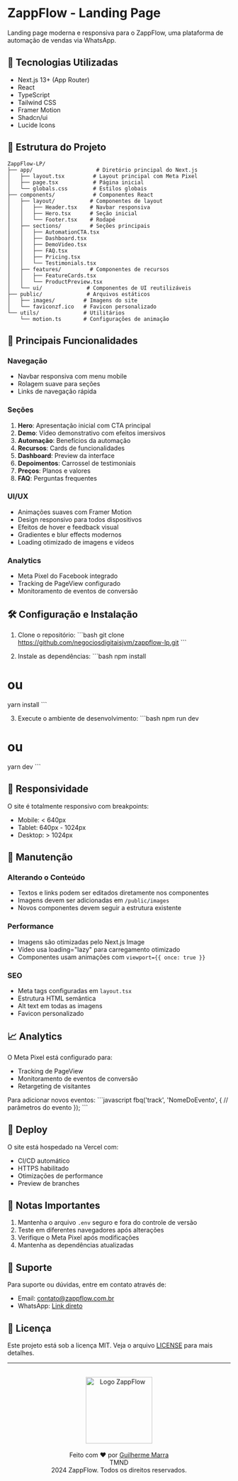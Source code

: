 # ZappFlow - Landing Page

Landing page moderna e responsiva para o ZappFlow, uma plataforma de automação de vendas via WhatsApp.

## 🚀 Tecnologias Utilizadas

- Next.js 13+ (App Router)
- React
- TypeScript
- Tailwind CSS
- Framer Motion
- Shadcn/ui
- Lucide Icons

## 📁 Estrutura do Projeto

```
ZappFlow-LP/
├── app/                    # Diretório principal do Next.js
│   ├── layout.tsx         # Layout principal com Meta Pixel
│   ├── page.tsx           # Página inicial
│   └── globals.css        # Estilos globais
├── components/            # Componentes React
│   ├── layout/           # Componentes de layout
│   │   ├── Header.tsx    # Navbar responsiva
│   │   ├── Hero.tsx      # Seção inicial
│   │   └── Footer.tsx    # Rodapé
│   ├── sections/         # Seções principais
│   │   ├── AutomationCTA.tsx
│   │   ├── Dashboard.tsx
│   │   ├── DemoVideo.tsx
│   │   ├── FAQ.tsx
│   │   ├── Pricing.tsx
│   │   └── Testimonials.tsx
│   ├── features/         # Componentes de recursos
│   │   ├── FeatureCards.tsx
│   │   └── ProductPreview.tsx
│   └── ui/              # Componentes de UI reutilizáveis
├── public/              # Arquivos estáticos
│   ├── images/         # Imagens do site
│   └── faviconzf.ico   # Favicon personalizado
└── utils/              # Utilitários
    └── motion.ts       # Configurações de animação
```

## 🎯 Principais Funcionalidades

### Navegação
- Navbar responsiva com menu mobile
- Rolagem suave para seções
- Links de navegação rápida

### Seções
1. **Hero**: Apresentação inicial com CTA principal
2. **Demo**: Vídeo demonstrativo com efeitos imersivos
3. **Automação**: Benefícios da automação
4. **Recursos**: Cards de funcionalidades
5. **Dashboard**: Preview da interface
6. **Depoimentos**: Carrossel de testimoniais
7. **Preços**: Planos e valores
8. **FAQ**: Perguntas frequentes

### UI/UX
- Animações suaves com Framer Motion
- Design responsivo para todos dispositivos
- Efeitos de hover e feedback visual
- Gradientes e blur effects modernos
- Loading otimizado de imagens e vídeos

### Analytics
- Meta Pixel do Facebook integrado
- Tracking de PageView configurado
- Monitoramento de eventos de conversão

## 🛠 Configuração e Instalação

1. Clone o repositório:
\`\`\`bash
git clone https://github.com/negociosdigitaisjvm/zappflow-lp.git
\`\`\`

2. Instale as dependências:
\`\`\`bash
npm install
# ou
yarn install
\`\`\`

3. Execute o ambiente de desenvolvimento:
\`\`\`bash
npm run dev
# ou
yarn dev
\`\`\`


## 📱 Responsividade

O site é totalmente responsivo com breakpoints:
- Mobile: < 640px
- Tablet: 640px - 1024px
- Desktop: > 1024px

## 🔧 Manutenção

### Alterando o Conteúdo
- Textos e links podem ser editados diretamente nos componentes
- Imagens devem ser adicionadas em `/public/images`
- Novos componentes devem seguir a estrutura existente

### Performance
- Imagens são otimizadas pelo Next.js Image
- Vídeo usa loading="lazy" para carregamento otimizado
- Componentes usam animações com `viewport={{ once: true }}`

### SEO
- Meta tags configuradas em `layout.tsx`
- Estrutura HTML semântica
- Alt text em todas as imagens
- Favicon personalizado

## 📈 Analytics

O Meta Pixel está configurado para:
- Tracking de PageView
- Monitoramento de eventos de conversão
- Retargeting de visitantes

Para adicionar novos eventos:
\`\`\`javascript
fbq('track', 'NomeDoEvento', {
  // parâmetros do evento
});
\`\`\`

## 🚀 Deploy

O site está hospedado na Vercel com:
- CI/CD automático
- HTTPS habilitado
- Otimizações de performance
- Preview de branches

## 📝 Notas Importantes

1. Mantenha o arquivo `.env` seguro e fora do controle de versão
2. Teste em diferentes navegadores após alterações
3. Verifique o Meta Pixel após modificações
4. Mantenha as dependências atualizadas

## 🤝 Suporte

Para suporte ou dúvidas, entre em contato através de:
- Email: [contato@zappflow.com.br](mailto:contato@zappflow.app)
- WhatsApp: [Link direto](https://api.whatsapp.com/send?phone=553799477799&text=Ol%C3%A1!%20Tenho%20interesse%20e%20gostaria%20de%20falar%20com%20um%20especialista.%20Pode%20me%20ajudar%3F%20%F0%9F%98%89)

## 📄 Licença

Este projeto está sob a licença MIT. Veja o arquivo [LICENSE](LICENSE) para mais detalhes.

---

<p align="center">
  <br>
  <img src="https://ibb.co/2nQM2h6" alt="Logo ZappFlow" width="150">
  <br>
  <br>
  Feito com ❤️ por <a href="https://www.instagram.com/marraecom">Guilherme Marra</a>
  <br>
  TMND 
  <br>
  2024 ZappFlow. Todos os direitos reservados.
</p>
